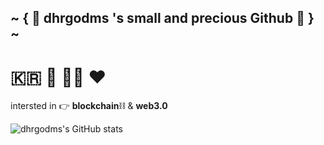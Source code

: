 ## ~ { 🦖 dhrgodms 's small and precious Github 🦖 } ~

# 🇰🇷 🌊 👩‍💻 ❤️
intersted in 👉 **blockchain**⛓ & **web3.0**


![dhrgodms's GitHub stats](https://github-readme-stats.vercel.app/api?username=dhrgodms&show_icons=true&theme=swift)
